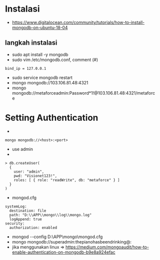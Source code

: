 # Instalasi
- https://www.digitalocean.com/community/tutorials/how-to-install-mongodb-on-ubuntu-18-04
## langkah instalasi
- sudo apt install -y mongodb
- sudo vim /etc/mongodb.conf, comment (#)
```  
bind_ip = 127.0.0.1
```
- sudo service mongodb restart
- mongo mongodb://103.106.81.48:4321
- mongo mongodb://metaforceadmin:Password*1!@103.106.81.48:4321/metaforce
# Setting Authentication
- 
```
mongo mongodb://<host>:<port>
```
- use admin
- 
```
> db.createUser(
  {
    user: "admin",
    pwd: "Visionet123!",
    roles: [ { role: "readWrite", db: "metaforce" } ]
  }
)
```
- mongod.cfg
```
systemLog:
  destination: file
  path: "D:\\APP\\mongo\\log\\mongo.log"
  logAppend: true
security:
  authorization: enabled
```
- mongod --config D:\APP\mongo\mongod.cfg
- mongo mongodb://superadmin:thepianohasbeendrinking@<host>:<port>
- jika menggunakan linux => https://medium.com/mongoaudit/how-to-enable-authentication-on-mongodb-b9e8a924efac
